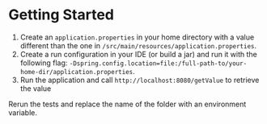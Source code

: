 # Getting Started

1. Create an `application.properties` in your home directory with a value different than the one in `/src/main/resources/application.properties`.
2. Create a run configuration in your IDE (or build a jar) and run it with the following flag: `-Dspring.config.location=file:/full-path-to/your-home-dir/application.properties`.
3. Run the application and call `http://localhost:8080/getValue` to retrieve the value

Rerun the tests and replace the name of the folder with an environment variable.